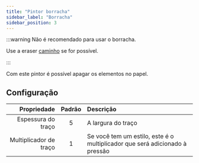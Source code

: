 ```yaml
---
title: "Pintor borracha"
sidebar_label: "Borracha"
sidebar_position: 3
---
```



:::warning Não é recomendado para usar o borracha.

Use a eraser [caminho](path_eraser) se for possível.

:::

Com este pintor é possível apagar os elementos no papel.

## Configuração

|            Propriedade | Padrão | Descrição                                                                   |
| ----------------------:|:------:|:--------------------------------------------------------------------------- |
|     Espessura do traço |   5    | A largura do traço                                                          |
| Multiplicador de traço |   1    | Se você tem um estilo, este é o multiplicador que será adicionado à pressão |

